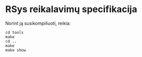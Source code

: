 # RSys reikalavimų specifikacija

Norint ją susikompiliuoti, reikia:

    cd tools
    make
    cd ..
    make
    make show
